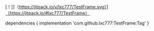 
[！[]（https://jitpack.io/v/lxc777/TestFrame.svg）]（https://jitpack.io/#lxc777/TestFrame）

dependencies {
	        implementation 'com.github.lxc777:TestFrame:Tag'
	}
